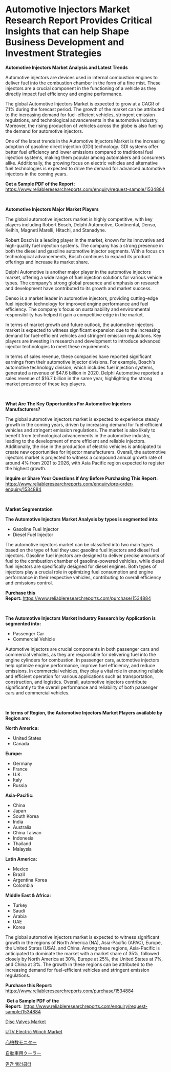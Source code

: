 <p><h1>Automotive Injectors Market Research Report Provides Critical Insights that can help Shape Business Development and Investment Strategies</h1></p><p><strong>Automotive Injectors Market Analysis and Latest Trends</strong></p>
<p><p>Automotive injectors are devices used in internal combustion engines to deliver fuel into the combustion chamber in the form of a fine mist. These injectors are a crucial component in the functioning of a vehicle as they directly impact fuel efficiency and engine performance.</p><p>The global Automotive Injectors Market is expected to grow at a CAGR of 7.1% during the forecast period. The growth of the market can be attributed to the increasing demand for fuel-efficient vehicles, stringent emission regulations, and technological advancements in the automotive industry. Moreover, the rising production of vehicles across the globe is also fueling the demand for automotive injectors.</p><p>One of the latest trends in the Automotive Injectors Market is the increasing adoption of gasoline direct injection (GDI) technology. GDI systems offer better fuel efficiency and lower emissions compared to traditional fuel injection systems, making them popular among automakers and consumers alike. Additionally, the growing focus on electric vehicles and alternative fuel technologies is expected to drive the demand for advanced automotive injectors in the coming years.</p></p>
<p><strong>Get a Sample PDF of the Report:&nbsp;</strong> <a href="https://www.reliableresearchreports.com/enquiry/request-sample/1534884">https://www.reliableresearchreports.com/enquiry/request-sample/1534884</a></p>
<p>&nbsp;</p>
<p><strong>Automotive Injectors Major Market Players</strong></p>
<p><p>The global automotive injectors market is highly competitive, with key players including Robert Bosch, Delphi Automotive, Continental, Denso, Keihin, Magneti Marelli, Hitachi, and Stanadyne. </p><p>Robert Bosch is a leading player in the market, known for its innovative and high-quality fuel injection systems. The company has a strong presence in both the diesel and gasoline automotive injector segments. With a focus on technological advancements, Bosch continues to expand its product offerings and increase its market share. </p><p>Delphi Automotive is another major player in the automotive injectors market, offering a wide range of fuel injection solutions for various vehicle types. The company's strong global presence and emphasis on research and development have contributed to its growth and market success.</p><p>Denso is a market leader in automotive injectors, providing cutting-edge fuel injection technology for improved engine performance and fuel efficiency. The company's focus on sustainability and environmental responsibility has helped it gain a competitive edge in the market.</p><p>In terms of market growth and future outlook, the automotive injectors market is expected to witness significant expansion due to the increasing demand for fuel-efficient vehicles and stringent emission regulations. Key players are investing in research and development to introduce advanced injector technologies to meet these requirements.</p><p>In terms of sales revenue, these companies have reported significant earnings from their automotive injector divisions. For example, Bosch's automotive technology division, which includes fuel injection systems, generated a revenue of $47.6 billion in 2020. Delphi Automotive reported a sales revenue of $16.7 billion in the same year, highlighting the strong market presence of these key players.</p></p>
<p>&nbsp;</p>
<p><strong>What Are The Key Opportunities For Automotive Injectors Manufacturers?</strong></p>
<p><p>The global automotive injectors market is expected to experience steady growth in the coming years, driven by increasing demand for fuel-efficient vehicles and stringent emission regulations. The market is also likely to benefit from technological advancements in the automotive industry, leading to the development of more efficient and reliable injectors. Additionally, the rise in the production of electric vehicles is anticipated to create new opportunities for injector manufacturers. Overall, the automotive injectors market is projected to witness a compound annual growth rate of around 4% from 2021 to 2026, with Asia Pacific region expected to register the highest growth.</p></p>
<p><strong>Inquire or Share Your Questions If Any Before Purchasing This Report:</strong> <a href="https://www.reliableresearchreports.com/enquiry/pre-order-enquiry/1534884">https://www.reliableresearchreports.com/enquiry/pre-order-enquiry/1534884</a></p>
<p>&nbsp;</p>
<p><strong>Market Segmentation</strong></p>
<p><strong>The Automotive Injectors Market Analysis by types is segmented into:</strong></p>
<p><ul><li>Gasoline Fuel Injector</li><li>Diesel Fuel Injector</li></ul></p>
<p><p>The automotive injectors market can be classified into two main types based on the type of fuel they use: gasoline fuel injectors and diesel fuel injectors. Gasoline fuel injectors are designed to deliver precise amounts of fuel to the combustion chamber of gasoline-powered vehicles, while diesel fuel injectors are specifically designed for diesel engines. Both types of injectors play a crucial role in optimizing fuel consumption and engine performance in their respective vehicles, contributing to overall efficiency and emissions control.</p></p>
<p><strong>Purchase this Report:&nbsp;</strong><a href="https://www.reliableresearchreports.com/purchase/1534884">https://www.reliableresearchreports.com/purchase/1534884</a></p>
<p>&nbsp;</p>
<p><strong>The Automotive Injectors Market Industry Research by Application is segmented into:</strong></p>
<p><ul><li>Passenger Car</li><li>Commercial Vehicle</li></ul></p>
<p><p>Automotive injectors are crucial components in both passenger cars and commercial vehicles, as they are responsible for delivering fuel into the engine cylinders for combustion. In passenger cars, automotive injectors help optimize engine performance, improve fuel efficiency, and reduce emissions. In commercial vehicles, they play a vital role in ensuring reliable and efficient operation for various applications such as transportation, construction, and logistics. Overall, automotive injectors contribute significantly to the overall performance and reliability of both passenger cars and commercial vehicles.</p></p>
<p>&nbsp;</p>
<p><strong>In terms of Region, the Automotive Injectors Market Players available by Region are:</strong></p>
<p>
    <p> <strong> North America: </strong>
        <ul>
            <li>United States</li>
            <li>Canada</li>
        </ul>
        </p> 
    <p> <strong> Europe: </strong>
        <ul>
            <li>Germany</li>
            <li>France</li>
            <li>U.K.</li>
            <li>Italy</li>
            <li>Russia</li>
        </ul>
        </p> 
    <p> <strong> Asia-Pacific: </strong>
        <ul>
            <li>China</li>
            <li>Japan</li>
            <li>South Korea</li>
            <li>India</li>
            <li>Australia</li>
            <li>China Taiwan</li>
            <li>Indonesia</li>
            <li>Thailand</li>
            <li>Malaysia</li>
        </ul>
        </p> 
    <p> <strong> Latin America: </strong>
        <ul>
            <li>Mexico</li>
            <li>Brazil</li>
            <li>Argentina Korea</li>
            <li>Colombia</li>
        </ul>
        </p> 
    <p> <strong> Middle East & Africa: </strong>
        <ul>
            <li>Turkey</li>
            <li>Saudi</li>
            <li>Arabia</li>
            <li>UAE</li>
            <li>Korea</li>
        </ul>
    </p>
    </p>
<p><p>The global automotive injectors market is expected to witness significant growth in the regions of North America (NA), Asia-Pacific (APAC), Europe, the United States (USA), and China. Among these regions, Asia-Pacific is anticipated to dominate the market with a market share of 35%, followed closely by North America at 30%, Europe at 25%, the United States at 7%, and China at 3%. The growth in these regions can be attributed to the increasing demand for fuel-efficient vehicles and stringent emission regulations.</p></p>
<p><strong>Purchase this Report: </strong><a href="https://www.reliableresearchreports.com/purchase/1534884">https://www.reliableresearchreports.com/purchase/1534884</a></p>
<p>&nbsp;<strong>Get a Sample PDF of the Report:&nbsp;&nbsp;</strong><a href="https://www.reliableresearchreports.com/enquiry/request-sample/1534884">https://www.reliableresearchreports.com/enquiry/request-sample/1534884</a></p>
<p><strong></strong></p>
<p><p><a href="https://issuu.com/reportprime-2/docs/disc-valves-market-size-2030.pptx">Disc Valves Market</a></p><p><a href="https://florentine-yuzu-f42.notion.site/UTV-Electric-Winch-Market-Research-Report-The-Key-To-Successful-Business-Strategy-Forecasted-for-Pe-3837aa6eb29843bfad84056dbd5ff4c6">UTV Electric Winch Market</a></p><p><a href="https://github.com/adcxff01450218/Market-Research-Report-List-1/blob/main/5877736187828.md">心拍数モニター</a></p><p><a href="https://github.com/xnljig2898992/Market-Research-Report-List-1/blob/main/6891331187827.md">自動車用クーラー</a></p><p><a href="https://github.com/trmesnao7959541/Market-Research-Report-List-1/blob/main/4392426187762.md">민간 헬리콥터</a></p></p>